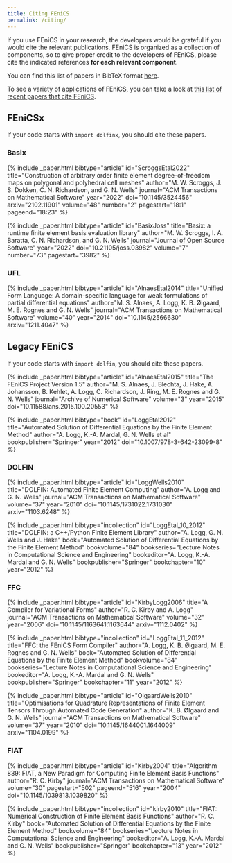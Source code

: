 ```yaml
---
title: Citing FEniCS
permalink: /citing/
---
```

If you use FEniCS in your research, the developers would be grateful if you would cite the
relevant publications. FEniCS is organized as a collection of components, so to give proper
credit to the developers of FEniCS, please cite the indicated references **for each relevant
component**.

You can find this list of papers in BibTeX format [here](/assets/citations.bib).

To see a variety of applications of FEniCS, you can take a look at [this list of recent papers that cite FEniCS](https://scholar.google.com/scholar?hl=en&as_sdt=2005&sciodt=0,5&cites=2599384670914385341,17770978774251756625,11448541870608622893,543273511654441124,14605055523284224439,12866126847560384055,14201058291201976279,3289611746284990832,3651475191867995052,10591416677298451301,6832515800031607486&scipsc=&q=&scisbd=1).

## FEniCSx
If your code starts with `import dolfinx`, you should cite these papers.

### Basix

{% include _paper.html
  bibtype="article"
  id="ScroggsEtal2022"
  title="Construction of arbitrary order finite element degree-of-freedom maps on polygonal and polyhedral cell meshes"
  author="M. W. Scroggs, J. S. Dokken, C. N. Richardson, and G. N. Wells"
  journal="ACM Transactions on Mathematical Software"
  year="2022"
  doi="10.1145/3524456"
  arxiv="2102.11901"
  volume="48"
  number="2"
  pagestart="18:1"
  pageend="18:23"
%}

{% include _paper.html
  bibtype="article"
  id="BasixJoss"
  title="Basix: a runtime finite element basis evaluation library"
  author="M. W. Scroggs, I. A. Baratta, C. N. Richardson, and G. N. Wells"
  journal="Journal of Open Source Software"
  year="2022"
  doi="10.21105/joss.03982"
  volume="7"
  number="73"
  pagestart="3982"
%}

### UFL
{% include _paper.html
  bibtype="article"
  id="AlnaesEtal2014"
  title="Unified Form Language: A domain-specific language for weak formulations of partial differential equations"
  author="M. S. Alnaes, A. Logg, K. B. Ølgaard, M. E. Rognes and G. N. Wells"
  journal="ACM Transactions on Mathematical Software"
  volume="40"
  year="2014"
  doi="10.1145/2566630"
  arxiv="1211.4047"
%}


## Legacy FEniCS
If your code starts with `import dolfin`, you should cite these papers.

{% include _paper.html
  bibtype="article"
  id="AlnaesEtal2015"
  title="The FEniCS Project Version 1.5"
  author="M. S. Alnaes, J. Blechta, J. Hake, A. Johansson, B. Kehlet, A. Logg, C. Richardson, J. Ring, M. E. Rognes and G. N. Wells"
  journal="Archive of Numerical Software"
  volume="3"
  year="2015"
  doi="10.11588/ans.2015.100.20553"
%}

{% include _paper.html
  bibtype="book"
  id="LoggEtal2012"
  title="Automated Solution of Differential Equations by the Finite Element Method"
  author="A. Logg, K.-A. Mardal, G. N. Wells et al"
  bookpublisher="Springer"
  year="2012"
  doi="10.1007/978-3-642-23099-8"
%}

### DOLFIN
{% include _paper.html
  bibtype="article"
  id="LoggWells2010"
  title="DOLFIN: Automated Finite Element Computing"
  author="A. Logg and G. N. Wells"
  journal="ACM Transactions on Mathematical Software"
  volume="37"
  year="2010"
  doi="10.1145/1731022.1731030"
  arxiv="1103.6248"
%}

{% include _paper.html
  bibtype="incollection"
  id="LoggEtal_10_2012"
  title="DOLFIN: a C++/Python Finite Element Library"
  author="A. Logg, G. N. Wells and J. Hake"
  book="Automated Solution of Differential Equations by the Finite Element Method"
  bookvolume="84"
  bookseries="Lecture Notes in Computational Science and Engineering"
  bookeditor="A. Logg, K.-A. Mardal and G. N. Wells"
  bookpublisher="Springer"
  bookchapter="10"
  year="2012"
%}

### FFC
{% include _paper.html
  bibtype="article"
  id="KirbyLogg2006"
  title="A Compiler for Variational Forms"
  author="R. C. Kirby and A. Logg"
  journal="ACM Transactions on Mathematical Software"
  volume="32"
  year="2006"
  doi="10.1145/1163641.1163644"
  arxiv="1112.0402"
%}

{% include _paper.html
  bibtype="incollection"
  id="LoggEtal_11_2012"
  title="FFC: the FEniCS Form Compiler"
  author="A. Logg, K. B. Ølgaard, M. E. Rognes and G. N. Wells"
  book="Automated Solution of Differential Equations by the Finite Element Method"
  bookvolume="84"
  bookseries="Lecture Notes in Computational Science and Engineering"
  bookeditor="A. Logg, K.-A. Mardal and G. N. Wells"
  bookpublisher="Springer"
  bookchapter="11"
  year="2012"
%}

{% include _paper.html
  bibtype="article"
  id="OlgaardWells2010"
  title="Optimisations for Quadrature Representations of Finite Element Tensors Through Automated Code Generation"
  author="K. B. Ølgaard and G. N. Wells"
  journal="ACM Transactions on Mathematical Software"
  volume="37"
  year="2010"
  doi="10.1145/1644001.1644009"
  arxiv="1104.0199"
%}

### FIAT
{% include _paper.html
  bibtype="article"
  id="Kirby2004"
  title="Algorithm 839: FIAT, a New Paradigm for Computing Finite Element Basis Functions"
  author="R. C. Kirby"
  journal="ACM Transactions on Mathematical Software"
  volume="30"
  pagestart="502" pageend="516"
  year="2004"
  doi="10.1145/1039813.1039820"
%}

{% include _paper.html
  bibtype="incollection"
  id="kirby2010"
  title="FIAT: Numerical Construction of Finite Element Basis Functions"
  author="R. C. Kirby"
  book="Automated Solution of Differential Equations by the Finite Element Method"
  bookvolume="84"
  bookseries="Lecture Notes in Computational Science and Engineering"
  bookeditor="A. Logg, K.-A. Mardal and G. N. Wells"
  bookpublisher="Springer"
  bookchapter="13"
  year="2012"
%}
